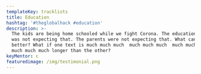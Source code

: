 ```yaml
---
templateKey: tracklists
title: Education
hashtag: '#theglobalhack #education'
description: >-
  The kids are being home schooled while we fight Corona. The education system
  was not expecting that. The parents were not expecting that. What can we do
  better? What if one text is much much much  much much much  much much much
  much much much longer than the other?
keyMentor: c
featuredimage: /img/testimonial.png
---
```

